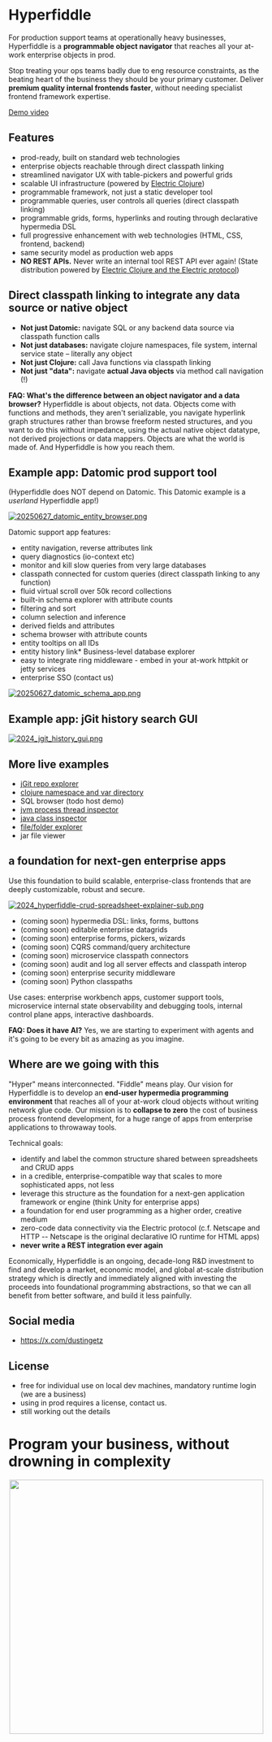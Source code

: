 # Hyperfiddle

For production support teams at operationally heavy businesses, Hyperfiddle is a **programmable object navigator** that reaches all your at-work enterprise objects in prod.

Stop treating your ops teams badly due to eng resource constraints, as the beating heart of the business they should be your primary customer. Deliver **premium quality internal frontends faster**, without needing specialist frontend framework expertise.

<!-- ![Demo video](./docs/20250617_entity_browser.mp4) -->
[Demo video](https://github.com/user-attachments/assets/56eb30c5-e6cf-4f70-b005-d82e5d6820df)

## Features

* prod-ready, built on standard web technologies
* enterprise objects reachable through direct classpath linking
* streamlined navigator UX with table-pickers and powerful grids
* scalable UI infrastructure (powered by [Electric Clojure](https://github.com/hyperfiddle/electric))
* programmable framework, not just a static developer tool
* programmable queries, user controls all queries (direct classpath linking)
* programmable grids, forms, hyperlinks and routing through declarative hypermedia DSL
* full progressive enhancement with web technologies (HTML, CSS, frontend, backend)
* same security model as production web apps
* **NO REST APIs.** Never write an internal tool REST API ever again! (State distribution powered by [Electric Clojure and the Electric protocol](https://github.com/hyperfiddle/electric))

## Direct classpath linking to integrate any data source or native object

* **Not just Datomic:** navigate SQL or any backend data source via classpath function calls
* **Not just databases:** navigate clojure namespaces, file system, internal service state – literally any object
* **Not just Clojure:** call Java functions via classpath linking
* **Not just "data":** navigate **actual Java objects** via method call navigation (!)

**FAQ: What's the difference between an object navigator and a data browser?** Hyperfiddle is about objects, not data. Objects come with functions and methods, they aren't serializable, you navigate hyperlink graph structures rather than browse freeform nested structures, and you want to do this without impedance, using the actual native object datatype, not derived projections or data mappers. Objects are what the world is made of. And Hyperfiddle is how you reach them.

## Example app: Datomic prod support tool

(Hyperfiddle does NOT depend on Datomic. This Datomic example is a *userland* Hyperfiddle app!)

[![20250627_datomic_entity_browser.png](./docs/20250627_datomic_entity_browser.png)](./docs/20250627_datomic_entity_browser.png)

Datomic support app features:
* entity navigation, reverse attributes link
* query diagnostics (io-context etc)
* monitor and kill slow queries from very large databases
* classpath connected for custom queries (direct classpath linking to any function)
* fluid virtual scroll over 50k record collections
* built-in schema explorer with attribute counts
* filtering and sort
* column selection and inference
* derived fields and attributes
* schema browser with attribute counts
* entity tooltips on all IDs
* entity history link* Business-level database explorer
* easy to integrate ring middleware - embed in your at-work httpkit or jetty services
* enterprise SSO (contact us)

[![20250627_datomic_schema_app.png](./docs/20250627_datomic_schema_app.png)](./docs/20250627_datomic_schema_app.png)

## Example app: jGit history search GUI

[![2024_jgit_history_gui.png](./docs/2024_jgit_history_gui.png)](./docs/2024_jgit_history_gui.png)

## More live examples

* [jGit repo explorer]()
* [clojure namespace and var directory](https://electric.hyperfiddle.net/dustingetz.object-browser-demo3!ObjectBrowserDemo3/(dustingetz.object-browser-demo3!clojure-all-ns))
* SQL browser (todo host demo)
* [jvm process thread inspector](https://electric.hyperfiddle.net/dustingetz.object-browser-demo3!ObjectBrowserDemo3/(dustingetz.object-browser-demo3!thread-mx))
* [java class inspector](https://electric.hyperfiddle.net/dustingetz.object-browser-demo3!ObjectBrowserDemo3/(dustingetz.object-browser-demo3!class-view,java.lang.management.ThreadMXBean))
* [file/folder explorer](https://electric.hyperfiddle.net/dustingetz.object-browser-demo3!ObjectBrowserDemo3/(clojure.java.io!file,'.!'))
* jar file viewer

## a foundation for next-gen enterprise apps

Use this foundation to build scalable, enterprise-class frontends that are deeply customizable, robust and secure.

[![2024_hyperfiddle-crud-spreadsheet-explainer-sub.png](./docs/2024_hyperfiddle-crud-spreadsheet-explainer-sub.png)](./docs/2024_hyperfiddle-crud-spreadsheet-explainer-sub.png)

* (coming soon) hypermedia DSL: links, forms, buttons
* (coming soon) editable enterprise datagrids
* (coming soon) enterprise forms, pickers, wizards
* (coming soon) CQRS command/query architecture
* (coming soon) microservice classpath connectors
* (coming soon) audit and log all server effects and classpath interop
* (coming soon) enterprise security middleware
* (coming soon) Python classpaths

Use cases: enterprise workbench apps, customer support tools, microservice internal state observability and debugging tools, internal control plane apps, interactive dashboards.

**FAQ: Does it have AI?** Yes, we are starting to experiment with agents and it's going to be every bit as amazing as you imagine.

## Where are we going with this

"Hyper" means interconnected. "Fiddle" means play. Our vision for Hyperfiddle is to develop an **end-user hypermedia programming environment** that reaches all of your at-work cloud objects without writing network glue code. Our mission is to **collapse to zero** the cost of business process frontend development, for a huge range of apps from enterprise applications to throwaway tools.

Technical goals:
* identify and label the common structure shared between spreadsheets and CRUD apps
* in a credible, enterprise-compatible way that scales to more sophisticated apps, not less
* leverage this structure as the foundation for a next-gen application framework or engine (think Unity for enterprise apps)
* a foundation for end user programming as a higher order, creative medium
* zero-code data connectivity via the Electric protocol (c.f. Netscape and HTTP -- Netscape is the original declarative IO runtime for HTML apps)
* **never write a REST integration ever again**

Economically, Hyperfiddle is an ongoing, decade-long R&D investment to find and develop a market, economic model, and global at-scale distribution strategy which is directly and immediately aligned with investing the proceeds into foundational programming abstractions, so that we can all benefit from better software, and build it less painfully.

## Social media

* https://x.com/dustingetz

## License
* free for individual use on local dev machines, mandatory runtime login (we are a business)
* using in prod requires a license, contact us.
* still working out the details

# Program your business, without drowning in complexity

<p align="center">
  <img width="500" src="./docs/2024_logo-hyperfiddle-crud-spreadsheet-transparent.svg">
</p>